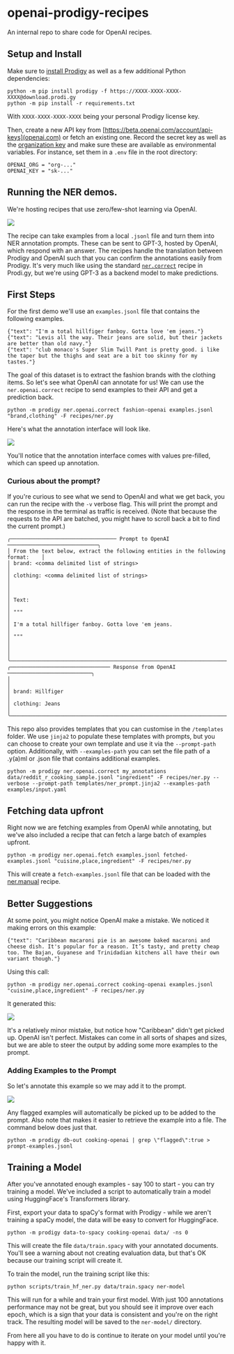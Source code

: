 # openai-prodigy-recipes

An internal repo to share code for OpenAI recipes.

## Setup and Install 

Make sure to [install Prodigy](https://prodi.gy/docs/install) as well as a few additional Python dependencies:
```
python -m pip install prodigy -f https://XXXX-XXXX-XXXX-XXXX@download.prodi.gy
python -m pip install -r requirements.txt
```
With `XXXX-XXXX-XXXX-XXXX` being your personal Prodigy license key.

Then, create a new API key from [https://beta.openai.com/account/api-keys](openai.com) or fetch an existing 
one. Record the secret key as well as the [organization key](https://beta.openai.com/account/org-settings) 
and make sure these are available as environmental variables. For instance, set them in a `.env` file in the 
root directory:

```
OPENAI_ORG = "org-..."
OPENAI_KEY = "sk-..."
```

## Running the NER demos. 

We're hosting recipes that use zero/few-shot learning via OpenAI. 

![](image.png)

The recipe can take examples from a local `.jsonl` file and turn them into NER annotation prompts. These can be sent to GPT-3, hosted by OpenAI, which respond with an answer. The recipes handle the translation between Prodigy and OpenAI such that you can confirm the annotations easily from Prodigy. It's very much like using the standard [`ner.correct`](https://prodi.gy/docs/recipes#ner-correct) recipe in Prodi.gy, but we're using GPT-3 as a backend model to make predictions. 

## First Steps

For the first demo we'll use an `examples.jsonl` file that contains the following examples. 

```
{"text": "I'm a total hillfiger fanboy. Gotta love 'em jeans."}
{"text": "Levis all the way. Their jeans are solid, but their jackets are better than old navy."}
{"text": "club monaco's Super Slim Twill Pant is pretty good. i like the taper but the thighs and seat are a bit too skinny for my tastes."}
```

The goal of this dataset is to extract the fashion brands with the clothing items. So let's see what OpenAI can annotate for us! We can use the `ner.openai.correct` recipe to send examples to their API and get a prediction back.

```
python -m prodigy ner.openai.correct fashion-openai examples.jsonl "brand,clothing" -F recipes/ner.py
```

Here's what the annotation interface will look like. 

![](imgs/ner-correct.png)

You'll notice that the annotation interface comes with values pre-filled, which can speed up annotation.

### Curious about the prompt?

If you're curious to see what we send to OpenAI and what we get back, you can run the recipe with the `-v` verbose flag. This will print the prompt and the response in the terminal as traffic is received. (Note that because the requests to the API are batched, you might have to scroll back a bit to find the current prompt.)

```
╭────────────────────────────────── Prompt to OpenAI ─────────────────────────────╮
│ From the text below, extract the following entities in the following format:    │
│ brand: <comma delimited list of strings>                                        │
│ clothing: <comma delimited list of strings>                                     │
│                                                                                 │
│ Text:                                                                           │
│ """                                                                             │
│ I'm a total hillfiger fanboy. Gotta love 'em jeans.                             │
│ """                                                                             │
│                                                                                 │
╰─────────────────────────────────────────────────────────────────────────────────╯
╭──────────────────────────────── Response from OpenAI ───────────────────────────╮
│                                                                                 │
│ brand: Hillfiger                                                                │
│ clothing: Jeans                                                                 │
╰─────────────────────────────────────────────────────────────────────────────────╯
```

This repo also provides templates that you can customise in the `/templates` folder. We use `jinja2` to populate these templates with prompts, but you can choose to create your own template and use it via the `--prompt-path` option. 
Additionally, with `--examples-path` you can set the file path of a .y(a)ml or .json file that contains additional examples.
```
python -m prodigy ner.openai.correct my_annotations data/reddit_r_cooking_sample.jsonl "ingredient" -F recipes/ner.py --verbose --prompt-path templates/ner_prompt.jinja2 --examples-path examples/input.yaml
```

## Fetching data upfront 

Right now we are fetching examples from OpenAI while annotating, but we've also included a recipe that can fetch a large batch of examples upfront. 

```
python -m prodigy ner.openai.fetch examples.jsonl fetched-examples.jsonl "cuisine,place,ingredient" -F recipes/ner.py
```

This will create a `fetch-examples.jsonl` file that can be loaded with the [ner.manual](https://prodi.gy/docs/recipes#ner-manual) recipe.

## Better Suggestions 

At some point, you might notice OpenAI make a mistake. We noticed it making errors on this example:

```
{"text": "Caribbean macaroni pie is an awesome baked macaroni and cheese dish. It's popular for a reason. It’s tasty, and pretty cheap too. The Bajan, Guyanese and Trinidadian kitchens all have their own variant though."}
```

Using this call: 

```
python -m prodigy ner.openai.correct cooking-openai examples.jsonl "cuisine,place,ingredient" -F recipes/ner.py
```

It generated this:

![](imgs/mistake.png)

It's a relatively minor mistake, but notice how "Caribbean" didn't get picked up. OpenAI isn't perfect. Mistakes can come in all sorts of shapes and sizes, but we are able to steer the output by adding some more examples to the prompt. 

### Adding Examples to the Prompt

So let's annotate this example so we may add it to the prompt.

![](imgs/flagged.png)

Any flagged examples will automatically be picked up to be added to the prompt. Also note that makes it easier to retrieve the example into a file. The command below does just that.

```
python -m prodigy db-out cooking-openai | grep \"flagged\":true > prompt-examples.jsonl
```

## Training a Model

After you've annotated enough examples - say 100 to start - you can try training a model. We've included a script to automatically train a model using HuggingFace's Transformers library. 

First, export your data to spaCy's format with Prodigy - while we aren't training a spaCy model, the data will be easy to convert for HuggingFace.

```
python -m prodigy data-to-spacy cooking-openai data/ -ns 0
```

This will create the file `data/train.spacy` with your annotated documents. You'll see a warning about not creating evaluation data, but that's OK because our training script will create it.

To train the model, run the training script like this:

```
python scripts/train_hf_ner.py data/train.spacy ner-model
```

This will run for a while and train your first model. With just 100 annotations performance may not be great, but you should see it improve over each epoch, which is a sign that your data is consistent and you're on the right track. The resulting model will be saved to the `ner-model/` directory. 

From here all you have to do is continue to iterate on your model until you're happy with it.
